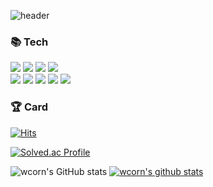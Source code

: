 ![header](https://capsule-render.vercel.app/api?type=waving&text=Dongseok's%20Github&fontColor=ffffff&fontSize=70&animation=fadeIn&height=180)
### 📚 Tech
<p>
<img src="https://img.shields.io/badge/java-007396?style=flat-square&logo=OpenJDK&logoColor=white">
<img src="https://img.shields.io/badge/Spring-6DB33F?style=flat-square&logo=Spring&logoColor=FFFFFF">
<img src="https://img.shields.io/badge/SpringBoot-6DB33F?style=flat-square&logo=SpringBoot&logoColor=FFFFFF">
<img src="https://img.shields.io/badge/AWS-232F3E?style=flat-square&logo=Amazon%20AWS&logoColor=white"/><br/>
<img src="https://img.shields.io/badge/Firebase-FFCA28?style=flat-square&logo=Firebase&logoColor=FFFFFF"/>
<img src="https://img.shields.io/badge/MySQL-4479A1?style=flat-square&logo=MySQL&logoColor=FFFFFF"/>
<img src="https://img.shields.io/badge/-Redis-F58840?style=flat-plastic&logo=Redis&logoColor=white"/>
<img src="https://img.shields.io/badge/-Docker-1597E5?style=flat-plastic&logo=Docker&logoColor=white"/>
<img src="https://img.shields.io/badge/Kafka-%3333333.svg?style=flat-plastic&logo=Apache Kafka&logoColor=white"> 
</p>

### 🏆 Card 
<p>
  
[![Hits](https://hits.seeyoufarm.com/api/count/incr/badge.svg?url=https%3A%2F%2Fgithub.com%2Fwcorn)](https://hits.seeyoufarm.com)

[![Solved.ac Profile](http://mazassumnida.wtf/api/v2/generate_badge?boj=alphaka)](https://solved.ac/alphaka/)

![wcorn's GitHub stats](https://github-readme-stats.vercel.app/api?username=wcorn&show_icons=true&theme=radical)
[![wcorn's github stats](https://github-readme-stats.vercel.app/api/top-langs/?username=wcorn&show_icons=true&hide_border=true&title_color=004386&icon_color=004386&layout=compact)](https://github.com/wcorn)

</p>
